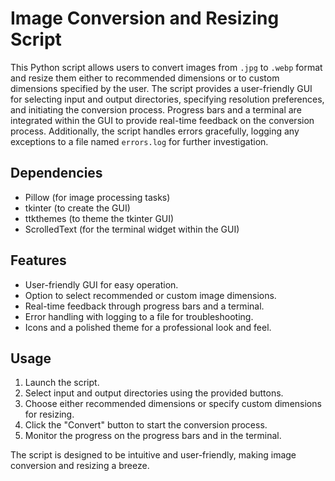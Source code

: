 # Image Conversion and Resizing Script

This Python script allows users to convert images from `.jpg` to `.webp` format and resize them either to recommended dimensions or to custom dimensions specified by the user. The script provides a user-friendly GUI for selecting input and output directories, specifying resolution preferences, and initiating the conversion process. Progress bars and a terminal are integrated within the GUI to provide real-time feedback on the conversion process. Additionally, the script handles errors gracefully, logging any exceptions to a file named `errors.log` for further investigation.

## Dependencies

- Pillow (for image processing tasks)
- tkinter (to create the GUI)
- ttkthemes (to theme the tkinter GUI)
- ScrolledText (for the terminal widget within the GUI)

## Features

- User-friendly GUI for easy operation.
- Option to select recommended or custom image dimensions.
- Real-time feedback through progress bars and a terminal.
- Error handling with logging to a file for troubleshooting.
- Icons and a polished theme for a professional look and feel.

## Usage

1. Launch the script.
2. Select input and output directories using the provided buttons.
3. Choose either recommended dimensions or specify custom dimensions for resizing.
4. Click the "Convert" button to start the conversion process.
5. Monitor the progress on the progress bars and in the terminal.

The script is designed to be intuitive and user-friendly, making image conversion and resizing a breeze.
